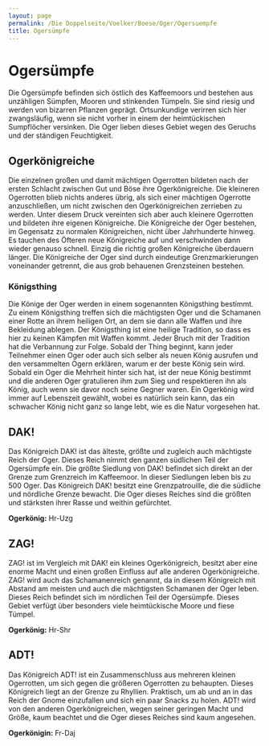```yaml
---
layout: page
permalink: /Die Doppelseite/Voelker/Boese/Oger/Ogersuempfe
title: Ogersümpfe
---
```


# Ogersümpfe

Die Ogersümpfe befinden sich östlich des Kaffeemoors und bestehen aus unzähligen Sümpfen, Mooren und stinkenden Tümpeln. Sie sind riesig und werden von bizarren Pflanzen geprägt. Ortsunkundige verirren sich hier zwangsläufig, wenn sie nicht vorher in einem der heimtückischen Sumpflöcher versinken. Die Oger lieben dieses Gebiet wegen des Geruchs und der ständigen Feuchtigkeit.

## Ogerkönigreiche

Die einzelnen großen und damit mächtigen Ogerrotten bildeten nach der ersten Schlacht zwischen Gut und Böse ihre Ogerkönigreiche. Die kleineren Ogerrotten blieb nichts anderes übrig, als sich einer mächtigen Ogerrotte anzuschließen, um nicht zwischen den Ogerkönigreichen zerrieben zu werden. Unter diesem Druck vereinten sich aber auch kleinere Ogerrotten und bildeten ihre eigenen Königreiche. Die Königreiche der Oger bestehen, im Gegensatz zu normalen Königreichen, nicht über Jahrhunderte hinweg. Es tauchen des Öfteren neue Königreiche auf und verschwinden dann wieder genauso schnell. Einzig die richtig großen Königreiche überdauern länger. Die Königreiche der Oger sind durch eindeutige Grenzmarkierungen voneinander getrennt, die aus grob behauenen Grenzsteinen bestehen.

### Königsthing

Die Könige der Oger werden in einem sogenannten Königsthing bestimmt. Zu einem Königsthing treffen sich die mächtigsten Oger und die Schamanen einer Rotte an ihrem heiligen Ort, an dem sie dann alle Waffen und ihre Bekleidung ablegen. Der Königsthing ist eine heilige Tradition, so dass es hier zu keinen Kämpfen mit Waffen kommt. Jeder Bruch mit der Tradition hat die Verbannung zur Folge. Sobald der Thing beginnt, kann jeder Teilnehmer einen Oger oder auch sich selber als neuen König ausrufen und den versammelten Ogern erklären, warum er der beste König sein wird. Sobald ein Oger die Mehrheit hinter sich hat, ist der neue König bestimmt und die anderen Oger gratulieren ihm zum Sieg und respektieren ihn als König, auch wenn sie davor noch seine Gegner waren. Ein Ogerkönig wird immer auf Lebenszeit gewählt, wobei es natürlich sein kann, das ein schwacher König nicht ganz so lange lebt, wie es die Natur vorgesehen hat.

## DAK!

Das Königreich DAK! ist das älteste, größte und zugleich auch mächtigste Reich der Oger. Dieses Reich nimmt den ganzen südlichen Teil der Ogersümpfe ein. Die größte Siedlung von DAK! befindet sich direkt an der Grenze zum Grenzreich im Kaffeemoor. In dieser Siedlungen leben bis zu 500 Oger. Das Königreich DAK! besitzt eine Grenzpatrouille, die die südliche und nördliche Grenze bewacht. Die Oger dieses Reiches sind die größten und stärksten ihrer Rasse und weithin gefürchtet.

**Ogerkönig:** Hr-Uzg

## ZAG!

ZAG! ist im Vergleich mit DAK! ein kleines Ogerkönigreich, besitzt aber eine enorme Macht und einen großen Einfluss auf alle anderen Ogerkönigreiche. ZAG! wird auch das Schamanenreich genannt, da in diesem Königreich mit Abstand am meisten und auch die mächtigsten Schamanen der Oger leben. Dieses Reich befindet sich im nördlichen Teil der Ogersümpfe. Dieses Gebiet verfügt über besonders viele heimtückische Moore und fiese Tümpel.

**Ogerkönig:** Hr-Shr

## ADT!

Das Königreich ADT! ist ein Zusammenschluss aus mehreren kleinen Ogerrotten, um sich gegen die größeren Ogerrotten zu behaupten. Dieses Königreich liegt an der Grenze zu Rhyllien. Praktisch, um ab und an in das Reich der Gnome einzufallen und sich ein paar Snacks zu holen. ADT! wird von den anderen Ogerkönigreichen, wegen seiner geringen Macht und Größe, kaum beachtet und die Oger dieses Reiches sind kaum angesehen.

**Ogerkönigin:** Fr-Daj


